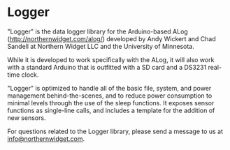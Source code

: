 Logger
======

"Logger" is the data logger library for the Arduino-based ALog (http://northernwidget.com/alog/) developed by Andy Wickert and Chad Sandell at Northern Widget LLC and the University of Minnesota.

While it is developed to work specifically with the ALog, it will also work with a standard Arduino that is outfitted with a SD card and a DS3231 real-time clock.

"Logger" is optimized to handle all of the basic file, system, and power management behind-the-scenes, and to reduce power consumption to minimal levels through the use of the sleep functions. It exposes sensor functions as single-line calls, and includes a template for the addition of new sensors.

For questions related to the Logger library, please send a message to us at info@northernwidget.com.
